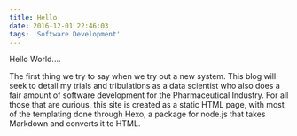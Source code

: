 ```yaml
---
title: Hello
date: 2016-12-01 22:46:03
tags: 'Software Development'
---
```


Hello World.... 

The first thing we try to say when we try out a new system. This blog will seek to detail my trials and tribulations as a data scientist who also does a fair amount of software development for the Pharmaceutical Industry. For all those that are curious, this site is created as a static HTML page, with most of the templating done through Hexo, a package for node.js that takes Markdown and converts it to HTML.
